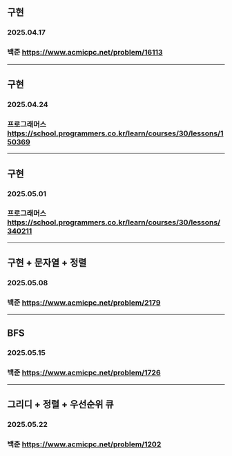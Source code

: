 ## 구현
### 2025.04.17
### 백준 https://www.acmicpc.net/problem/16113
---
## 구현
### 2025.04.24
### 프로그래머스 https://school.programmers.co.kr/learn/courses/30/lessons/150369
---
## 구현
### 2025.05.01
### 프로그래머스 https://school.programmers.co.kr/learn/courses/30/lessons/340211
---
## 구현 + 문자열 + 정렬
### 2025.05.08
### 백준 https://www.acmicpc.net/problem/2179
---
## BFS
### 2025.05.15
### 백준 https://www.acmicpc.net/problem/1726
---
## 그리디 + 정렬 + 우선순위 큐
### 2025.05.22
### 백준 https://www.acmicpc.net/problem/1202
